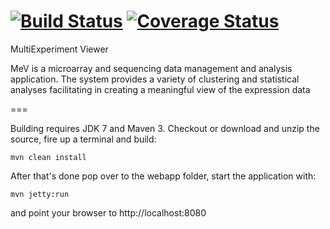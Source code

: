 [![Build Status](https://travis-ci.org/lev-kuznetsov/mev.svg?branch=crystal)](https://travis-ci.org/lev-kuznetsov/mev) [![Coverage Status](https://coveralls.io/repos/lev-kuznetsov/mev/badge.png?branch=crystal)](https://coveralls.io/r/lev-kuznetsov/mev?branch=crystal)
===

MultiExperiment Viewer

MeV is a microarray and sequencing data management and analysis application. The system provides a variety of clustering and statistical analyses facilitating in creating a meaningful view of the expression data

===

Building requires JDK 7 and Maven 3. Checkout or download and unzip the source, fire up a terminal and build:
```
mvn clean install
```
After that's done pop over to the webapp folder, start the application with:
```
mvn jetty:run
```
and point your browser to http://localhost:8080